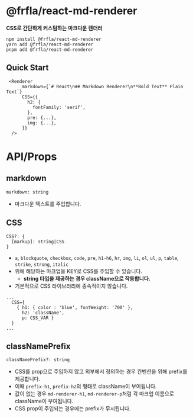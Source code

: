 # @frfla/react-md-renderer

**CSS로 간단하게 커스텀하는 마크다운 렌더러**

```
npm install @frfla/react-md-renderer
yarn add @frfla/react-md-renderer
pnpm add @frfla/react-md-renderer
```

## Quick Start

```
 <Renderer
      markdown={`# React\n## Markdown Renderer\n**Bold Text** Plain Text`}
      CSS={{
        h2: {
          fontFamily: 'serif',
        },
        pre: {...},
        img: {...},
      }}
  />
```

# API/Props

## markdown

```
markdown: string
```

- 마크다운 텍스트를 주입합니다.

## CSS

```
CSS?: {
  [markup]: string|CSS
}
```

- `a`, `blockquote`, `checkbox`, `code`, `pre`, `h1-h6`, `hr`, `img`, `li`, `ol`, `ul`, `p`, `table`, `strike`, `strong`, `italic`
- 위에 해당하는 마크업을 KEY로 CSS를 주입할 수 있습니다.
  - **string 타입을 제공하는 경우 className으로 작동합니다.**
- 기본적으로 CSS 라이브러리에 종속적이지 않습니다.

```
...
  CSS={
    { h1: { color : 'blue', fontWeight: '700' },
      h2: 'className',
      p: CSS_VAR }
  }
...
```

## classNamePrefix

```
classNamePrefix?: string
```

- CSS를 prop으로 주입하지 않고 외부에서 정의하는 경우 컨벤션을 위해 prefix를 제공합니다.
- 이때 `prefix-h1`, `prefix-h2`의 형태로 className이 부여됩니다.
- 값이 없는 경우 `md-renderer-h1`, `md-renderer-p`처럼 각 마크업 이름으로 className이 부여됩니다.
- CSS prop이 주입되는 경우에는 prefix가 무시됩니다.
